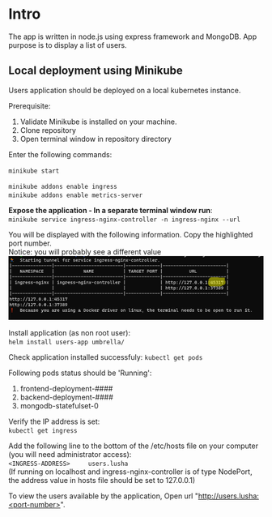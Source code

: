 # Intro

The app is written in node.js using express framework and MongoDB.
App purpose is to display a list of users.

## Local deployment using Minikube

Users application should be deployed on a local kubernetes instance.

Prerequisite:

1. Validate Minikube is installed on your machine.
2. Clone repository
3. Open terminal window in repository directory

Enter the following commands:

`minikube start`

`minikube addons enable ingress`\
`minikube addons enable metrics-server`

**Expose the application - In a separate terminal window run**: \
`minikube service ingress-nginx-controller -n ingress-nginx --url`

You will be displayed with the following information. Copy the highlighted port number.\
Notice: you will probably see a different value \
![Alt text](misc/Screenshot_1.png?raw=true)

Install application (as non root user):\
`helm install users-app umbrella/`

Check application installed successfuly:
`kubectl get pods`

Following pods status should be 'Running':

1. frontend-deployment-####
2. backend-deployment-####
3. mongodb-statefulset-0

Verify the IP address is set:\
`kubectl get ingress`

Add the following line to the bottom of the /etc/hosts file on your computer (you will need administrator access):\
`<INGRESS-ADDRESS>     users.lusha`\
(If running on localhost and ingress-nginx-controller is of type NodePort, the address value in hosts file should be set to 127.0.0.1)

To view the users available by the application, Open url "http://users.lusha:<port-number>".
